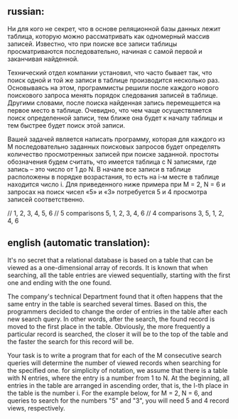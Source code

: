 ﻿## russian:
Ни для кого не секрет, что в основе реляционной базы данных лежит таблица, которую можно рассматривать как одномерный массив записей. 
Известно, что при поиске все записи таблицы просматриваются последовательно, начиная с самой первой и заканчивая найденной.

Технический отдел компании установил, что часто бывает так, что поиск одной и той же записи в таблице производится несколько раз. 
Основываясь на этом, программисты решили после каждого нового поискового запроса менять порядок следования записей в таблице. 
Другими словами, после поиска найденная запись перемещается на первое место в таблице.
Очевидно, что чем чаще осуществляется поиск определенной записи, тем ближе она будет к началу таблицы и тем быстрее будет поиск этой записи.

Вашей задачей является написать программу, которая для каждого из M последовательно заданных поисковых запросов будет определять количество просмотренных записей при поиске заданной. 
простоты обозначения будем считать, что имеется таблица с N записями, где запись – это число от 1 до N. 
В начале все записи в таблице расположены в порядке возрастания, то есть на i-м месте в таблице находится число i. 
Для приведенного ниже примера при M = 2, N = 6 и запросах на поиск чисел «5» и «3» потребуется 5 и 4 просмотра записей соответственно.

//
1, 2, 3, 4, 5, 6
// 5 comparisons 
5, 1, 2, 3, 4, 6
// 4 comparisons 
3, 5, 1, 2, 4, 6


## english (automatic translation):
It's no secret that a relational database is based on a table that can be viewed as a one-dimensional array of records.
It is known that when searching, all the table entries are viewed sequentially, starting with the first one and ending with the one found.

The company's technical Department found that it often happens that the same entry in the table is searched several times.
Based on this, the programmers decided to change the order of entries in the table after each new search query.
In other words, after the search, the found record is moved to the first place in the table.
Obviously, the more frequently a particular record is searched, the closer it will be to the top of the table and the faster the search for this record will be.

Your task is to write a program that for each of the M consecutive search queries will determine the number of viewed records when searching for the specified one.
for simplicity of notation, we assume that there is a table with N entries, where the entry is a number from 1 to N.
At the beginning, all entries in the table are arranged in ascending order, that is, the I-th place in the table is the number i.
For the example below, for M = 2, N = 6, and queries to search for the numbers "5" and "3", you will need 5 and 4 record views, respectively.